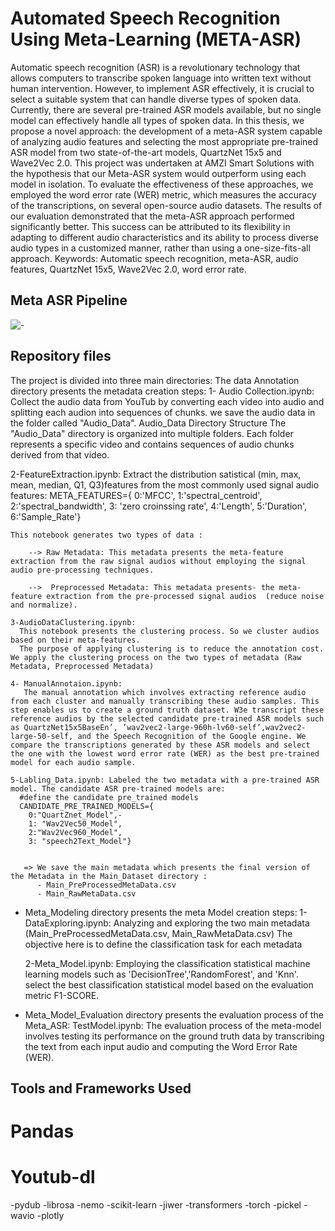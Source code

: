 # Automated Speech Recognition Using Meta-Learning (META-ASR)
Automatic speech recognition (ASR) is a revolutionary technology that allows computers to transcribe spoken language into written text without human intervention.
However, to implement ASR effectively, it is crucial to select a suitable system that can
handle diverse types of spoken data.
Currently, there are several pre-trained ASR models available, but no single model can
effectively handle all types of spoken data. In this thesis, we propose a novel approach:
the development of a meta-ASR system capable of analyzing audio features and selecting
the most appropriate pre-trained ASR model from two state-of-the-art models, QuartzNet
15x5 and Wave2Vec 2.0.
This project was undertaken at AMZI Smart Solutions with the hypothesis that our
Meta-ASR system would outperform using each model in isolation.
To evaluate the effectiveness of these approaches, we employed the word error rate
(WER) metric, which measures the accuracy of the transcriptions, on several open-source
audio datasets.
The results of our evaluation demonstrated that the meta-ASR approach performed
significantly better. This success can be attributed to its flexibility in adapting to different
audio characteristics and its ability to process diverse audio types in a customized manner,
rather than using a one-size-fits-all approach.
Keywords: Automatic speech recognition, meta-ASR, audio features, QuartzNet
15x5, Wave2Vec 2.0, word error rate.
## Meta ASR Pipeline
![-](https://github.com/onssaadallah/META-ASR/assets/44116045/2014ad88-fc15-4dd2-a96d-c8f7e340088a)

## Repository files
The project is divided into three main directories:
The data Annotation directory presents the metadata creation steps:
   1- Audio Collection.ipynb: Collect the audio data from YouTub by converting each video into audio and splitting each audion into sequences of chunks. we save the audio data in the folder called "Audio_Data".
   Audio_Data Directory Structure
   The "Audio_Data" directory is organized into multiple folders. Each folder represents a specific video and contains sequences of audio chunks derived from that video.

   2-FeatureExtraction.ipynb: Extract the distribution satistical (min, max, mean, median, Q1, Q3)features from the most commonly used signal audio features:
             META_FEATURES={
                0:'MFCC',
                1:'spectral_centroid',
                2:'spectral_bandwidth',
                3: 'zero croinssing rate',
                4:'Length',
                5:'Duration',
                6:'Sample_Rate'}
                

    This notebook generates two types of data :

        --> Raw Metadata: This metadata presents the meta-feature extraction from the raw signal audios without employing the signal audio pre-processing techniques.

        -->  Preprocessed Metadata: This metadata presents- the meta-feature extraction from the pre-processed signal audios  (reduce noise and normalize).

    3-AudioDataClustering.ipynb: 
      This notebook presents the clustering process. So we cluster audios based on their meta-features.
      The purpose of applying clustering is to reduce the annotation cost. We apply the clustering process on the two types of metadata (Raw Metadata, Preprocessed Metadata)

    4- ManualAnnotaion.ipynb:
       The manual annotation which involves extracting reference audio from each cluster and manually transcribing these audio samples. This step enables us to create a ground truth dataset. W3e transcript these reference audios by the selected candidate pre-trained ASR models such as QuartzNet15x5BaseEn’, ’wav2vec2-large-960h-lv60-self’,wav2vec2-large-50-self, and the Speech Recognition of the Google engine. We compare the transcriptions generated by these ASR models and select the one with the lowest word error rate (WER) as the best pre-trained model for each audio sample.

    5-Labling_Data.ipynb: Labeled the two metadata with a pre-trained ASR model. The candidate ASR pre-trained models are:
      #define the candidate pre_trained models
      CANDIDATE_PRE_TRAINED_MODELS={
        0:"QuartZnet_Model",-
        1: "Wav2Vec50_Model",
        2:"Wav2Vec960_Model",
        3: "speech2Text_Model"}
    

       => We save the main metadata which presents the final version of the Metadata in the Main_Dataset directory :
          - Main_PreProcessedMetaData.csv
          - Main_RawMetaData.csv


* Meta_Modeling directory presents the meta Model creation steps:
   1-DataExploring.ipynb: Analyzing and exploring the two main metadata (Main_PreProcessedMetaData.csv, Main_RawMetaData.csv)
   The objective here is to define the classification task for each metadata

   2-Meta_Model.ipynb: Employing the classification statistical machine learning models such as    'DecisionTree','RandomForest', and 'Knn'. select the best classification statistical model based on the evaluation metric F1-SCORE.

* Meta_Model_Evaluation directory presents the evaluation process of the Meta_ASR:
   TestModel.ipynb: The evaluation process of the meta-model involves testing its performance on the ground truth data by transcribing the text from each input audio and computing the Word Error Rate (WER).

## Tools and Frameworks Used    

# Pandas
# Youtub-dl
-pydub
-librosa
-nemo
-scikit-learn
-jiwer
-transformers
-torch
-pickel
-wavio
-plotly



   







          



